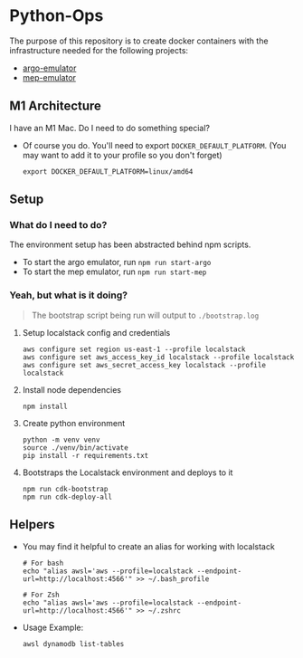 # Python-Ops

The purpose of this repository is to create docker containers with the infrastructure needed
for the following projects:

- [argo-emulator](https://github.com/JudgeSansDredd/argo-emulator)
- [mep-emulator](https://github.com/JudgeSansDredd/mep-emulator)

## M1 Architecture

I have an M1 Mac. Do I need to do something special?

- Of course you do. You'll need to export `DOCKER_DEFAULT_PLATFORM`. (You may want to add it to your profile so you don't forget)
  ```
  export DOCKER_DEFAULT_PLATFORM=linux/amd64
  ```

## Setup

### What do I need to do?

The environment setup has been abstracted behind npm scripts.

- To start the argo emulator, run `npm run start-argo`
- To start the mep emulator, run `npm run start-mep`

### Yeah, but what is it doing?

> The bootstrap script being run will output to `./bootstrap.log`

1. Setup localstack config and credentials

   ```
   aws configure set region us-east-1 --profile localstack
   aws configure set aws_access_key_id localstack --profile localstack
   aws configure set aws_secret_access_key localstack --profile localstack
   ```

2. Install node dependencies

   ```
   npm install
   ```

3. Create python environment

   ```
   python -m venv venv
   source ./venv/bin/activate
   pip install -r requirements.txt
   ```

4. Bootstraps the Localstack environment and deploys to it

   ```
   npm run cdk-bootstrap
   npm run cdk-deploy-all
   ```

## Helpers

- You may find it helpful to create an alias for working with localstack

  ```
  # For bash
  echo "alias awsl='aws --profile=localstack --endpoint-url=http://localhost:4566'" >> ~/.bash_profile

  # For Zsh
  echo "alias awsl='aws --profile=localstack --endpoint-url=http://localhost:4566'" >> ~/.zshrc
  ```

- Usage Example:

  ```
  awsl dynamodb list-tables
  ```
